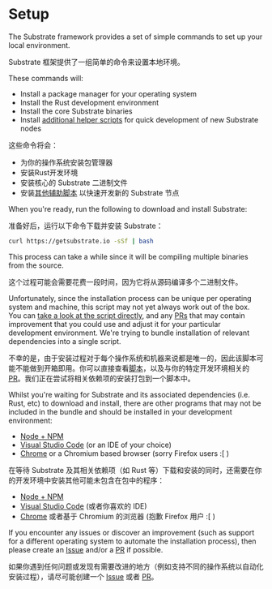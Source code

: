 Setup
===

The Substrate framework provides a set of simple commands to set up your local environment.

Substrate 框架提供了一组简单的命令来设置本地环境。

These commands will:

- Install a package manager for your operating system
- Install the Rust development environment
- Install the core Substrate binaries
- Install [additional helper scripts](https://github.com/paritytech/substrate-up) for quick development of new Substrate nodes

这些命令将会：

- 为你的操作系统安装包管理器
- 安装Rust开发环境
- 安装核心的 Substrate 二进制文件
- 安装[其他辅助脚本](https://github.com/paritytech/substrate-up) 以快速开发新的 Substrate 节点

When you're ready, run the following to download and install Substrate:

准备好后，运行以下命令下载并安装 Substrate：

```bash
curl https://getsubstrate.io -sSf | bash
```

This process can take a while since it will be compiling multiple binaries from the source.

这个过程可能会需要花费一段时间，因为它将从源码编译多个二进制文件。

Unfortunately, since the installation process can be unique per operating system and machine, this script may not yet always work out of the box. You can [take a look at the script directly](https://github.com/paritytech/scripts/blob/master/get-substrate.sh), and any [PRs](https://github.com/paritytech/scripts/pulls) that may contain improvement that you could use and adjust it for your particular development environment. We're trying to bundle installation of relevant dependencies into a single script.

不幸的是，由于安装过程对于每个操作系统和机器来说都是唯一的，因此该脚本可能不能做到开箱即用。你可以直接查看[脚本](https://github.com/paritytech/scripts/blob/master/get-substrate.sh)，以及与你的特定开发环境相关的 [PR](https://github.com/paritytech/scripts/pulls)。我们正在尝试将相关依赖项的安装打包到一个脚本中。

Whilst you're waiting for Substrate and its associated dependencies (i.e. Rust, etc) to download and install, there are other programs that may not be included in the bundle and should be installed in your development environment:

- [Node + NPM](https://nodejs.org/en/download/)
- [Visual Studio Code](https://code.visualstudio.com/) (or an IDE of your choice)
- [Chrome](https://www.google.com/chrome/) or a Chromium based browser (sorry Firefox users :[ )

在等待 Substrate 及其相关依赖项（如 Rust 等）下载和安装的同时，还需要在你的开发环境中安装其他可能未包含在包中的程序：

- [Node + NPM](https://nodejs.org/en/download/)
- [Visual Studio Code](https://code.visualstudio.com/) (或者你喜欢的 IDE)
- [Chrome](https://www.google.com/chrome/) 或者基于 Chromium 的浏览器 (抱歉 Firefox 用户 :[ )

If you encounter any issues or discover an improvement (such as support for a different operating system to automate the installation process), then please create an [Issue](https://github.com/paritytech/scripts/issues) and/or a [PR]((https://github.com/paritytech/scripts/pulls)) if possible.

如果你遇到任何问题或发现有需要改进的地方（例如支持不同的操作系统以自动化安装过程），请尽可能创建一个 [Issue](https://github.com/paritytech/scripts/issues) 或者 [PR]((https://github.com/paritytech/scripts/pulls))。
